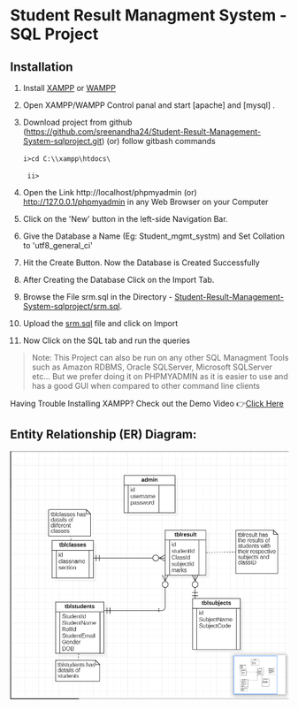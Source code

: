 
# Student Result Managment System - SQL Project


## Installation

1. Install [XAMPP](https://www.apachefriends.org/download.html) or [WAMPP](https://www.wampserver.com/en/)

2. Open XAMPP/WAMPP Control panal and start [apache] and [mysql] .

3. Download project from github (https://github.com/sreenandha24/Student-Result-Management-System-sqlproject.git) (or) follow gitbash commands

    `i>cd C:\\xampp\htdocs\`

   ` ii>`

4. Open the Link http://localhost/phpmyadmin (or) http://127.0.0.1/phpmyadmin in any Web Browser on your Computer

5. Click on the 'New' button in the left-side Navigation Bar.

6. Give the Database a Name (Eg: Student_mgmt_systm) and Set Collation to 'utf8_general_ci'

7. Hit the Create Button. Now the Database is Created Successfully

8. After Creating the Database Click on the Import Tab.

9. Browse the File srm.sql in the Directory -  [Student-Result-Management-System-sqlproject/srm.sql](srm.sql).

10.  Upload the [srm.sql](srm.sql) file and click on Import

11.  Now Click on the SQL tab and run the queries 

>Note: This Project can also be run on any other SQL Managment Tools such as Amazon RDBMS, Oracle SQLServer, Microsoft SQLServer etc... But we prefer doing it on PHPMYADMIN as it is easier to use and has a good GUI when compared to other command line clients

Having Trouble Installing XAMPP? Check out the Demo Video 👉[Click Here](https://youtu.be/-f8N4FEQWyY)




## Entity Relationship (ER) Diagram:
![image](https://github.com/sreenandha24/Student-Result-Management-System-sqlproject/blob/main/ER%20DIAGRAM.png)



